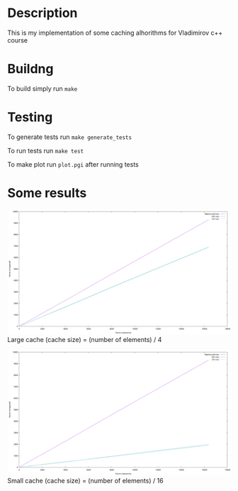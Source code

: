 # Description

This is my implementation of some caching alhorithms for Vladimirov c++ course

# Buildng

To build simply run `make`

# Testing

To generate tests run `make generate_tests`

To run tests run `make test`

To make plot run `plot.pgi` after running tests

# Some results

![alt text](large_cache.png)
Large cache (cache size) = (number of elements) / 4

![alt text](small_cache.png)
Small cache (cache size) = (number of elements) / 16

